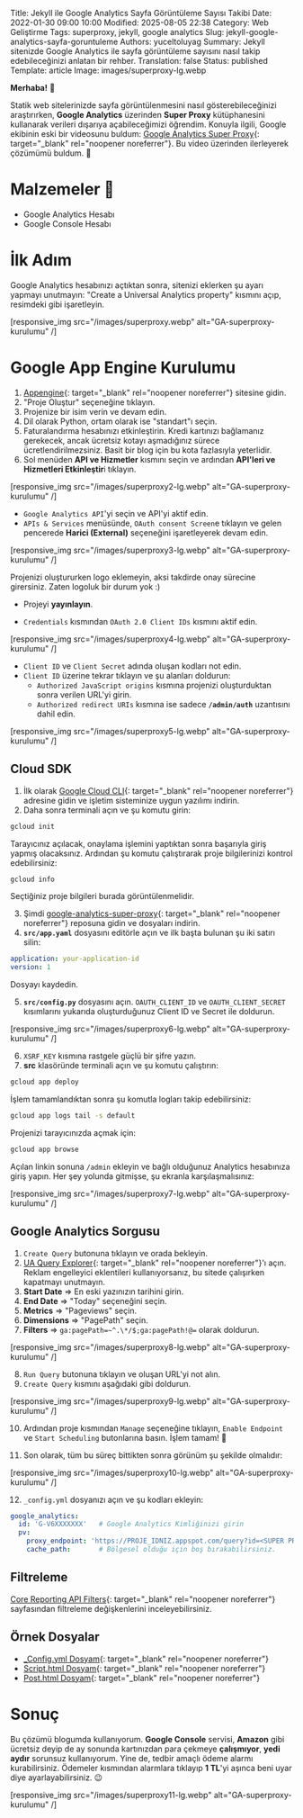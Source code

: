 Title: Jekyll ile Google Analytics Sayfa Görüntüleme Sayısı Takibi
Date: 2022-01-30 09:00 10:00
Modified: 2025-08-05 22:38
Category: Web Geliştirme
Tags: superproxy, jekyll, google analytics
Slug: jekyll-google-analytics-sayfa-goruntuleme
Authors: yuceltoluyag
Summary: Jekyll sitenizde Google Analytics ile sayfa görüntüleme sayısını nasıl takip edebileceğinizi anlatan bir rehber.
Translation: false
Status: published
Template: article
Image: images/superproxy-lg.webp

**Merhaba!** 🌟

Statik web sitelerinizde sayfa görüntülenmesini nasıl gösterebileceğinizi araştırırken, **Google Analytics** üzerinden **Super Proxy** kütüphanesini kullanarak verileri dışarıya açabileceğimizi öğrendim. Konuyla ilgili, Google ekibinin eski bir videosunu buldum: [Google Analytics Super Proxy](https://developers.google.com/analytics/solutions/google-analytics-super-proxy){: target="_blank" rel="noopener noreferrer"}. Bu video üzerinden ilerleyerek çözümümü buldum. 🥰

# Malzemeler 🥗

- Google Analytics Hesabı
- Google Console Hesabı

# İlk Adım

Google Analytics hesabınızı açtıktan sonra, sitenizi eklerken şu ayarı yapmayı unutmayın: "Create a Universal Analytics property" kısmını açıp, resimdeki gibi işaretleyin.


[responsive_img src="/images/superproxy.webp" alt="GA-superproxy-kurulumu" /]

# Google App Engine Kurulumu

1. [Appengine](https://console.cloud.google.com/appengine){: target="_blank" rel="noopener noreferrer"} sitesine gidin.
2. "Proje Oluştur" seçeneğine tıklayın.
3. Projenize bir isim verin ve devam edin.
4. Dil olarak Python, ortam olarak ise "standart"ı seçin.
5. Faturalandırma hesabınızı etkinleştirin. Kredi kartınızı bağlamanız gerekecek, ancak ücretsiz kotayı aşmadığınız sürece ücretlendirilmezsiniz. Basit bir blog için bu kota fazlasıyla yeterlidir.
6. Sol menüden **API ve Hizmetler** kısmını seçin ve ardından **API'leri ve Hizmetleri Etkinleştir**i tıklayın.


[responsive_img src="/images/superproxy2-lg.webp" alt="GA-superproxy-kurulumu" /]

- `Google Analytics API`'yi seçin ve API'yi aktif edin.
- `APIs & Services` menüsünde, `OAuth consent Screen`e tıklayın ve gelen pencerede **Harici (External)** seçeneğini işaretleyerek devam edin.


[responsive_img src="/images/superproxy3-lg.webp" alt="GA-superproxy-kurulumu" /]


<div class="info-box tip">
Projenizi oluştururken logo eklemeyin, aksi takdirde onay sürecine girersiniz. Zaten logoluk bir durum yok :)</div>

- Projeyi **yayınlayın**.

* `Credentials` kısmından `OAuth 2.0 Client IDs` kısmını aktif edin.


[responsive_img src="/images/superproxy4-lg.webp" alt="GA-superproxy-kurulumu" /]

- `Client ID` ve `Client Secret` adında oluşan kodları not edin.
- `Client ID` üzerine tekrar tıklayın ve şu alanları doldurun:
  - `Authorized JavaScript origins` kısmına projenizi oluşturduktan sonra verilen URL'yi girin.
  - `Authorized redirect URIs` kısmına ise sadece **`/admin/auth`** uzantısını dahil edin.


[responsive_img src="/images/superproxy5-lg.webp" alt="GA-superproxy-kurulumu" /]

## Cloud SDK

1. İlk olarak [Google Cloud CLI](https://cloud.google.com/sdk/docs/quickstart){: target="_blank" rel="noopener noreferrer"} adresine gidin ve işletim sisteminize uygun yazılımı indirin.
2. Daha sonra terminali açın ve şu komutu girin:

```bash
gcloud init
```

Tarayıcınız açılacak, onaylama işlemini yaptıktan sonra başarıyla giriş yapmış olacaksınız. Ardından şu komutu çalıştırarak proje bilgilerinizi kontrol edebilirsiniz:

```bash
gcloud info
```

Seçtiğiniz proje bilgileri burada görüntülenmelidir.

3. Şimdi [google-analytics-super-proxy](https://github.com/googleanalytics/google-analytics-super-proxy){: target="_blank" rel="noopener noreferrer"} reposuna gidin ve dosyaları indirin.
4. **`src/app.yaml`** dosyasını editörle açın ve ilk başta bulunan şu iki satırı silin:

```yaml
application: your-application-id
version: 1
```

Dosyayı kaydedin.

5. **`src/config.py`** dosyasını açın. `OAUTH_CLIENT_ID` ve `OAUTH_CLIENT_SECRET` kısımlarını yukarıda oluşturduğunuz Client ID ve Secret ile doldurun.


[responsive_img src="/images/superproxy6-lg.webp" alt="GA-superproxy-kurulumu" /]

6. `XSRF_KEY` kısmına rastgele güçlü bir şifre yazın.
7. **src** klasöründe terminali açın ve şu komutu çalıştırın:

```bash
gcloud app deploy
```

İşlem tamamlandıktan sonra şu komutla logları takip edebilirsiniz:

```bash
gcloud app logs tail -s default
```

Projenizi tarayıcınızda açmak için:

```bash
gcloud app browse
```

Açılan linkin sonuna `/admin` ekleyin ve bağlı olduğunuz Analytics hesabınıza giriş yapın. Her şey yolunda gitmişse, şu ekranla karşılaşmalısınız:


[responsive_img src="/images/superproxy7-lg.webp" alt="GA-superproxy-kurulumu" /]

## Google Analytics Sorgusu

1. `Create Query` butonuna tıklayın ve orada bekleyin.
2. [UA Query Explorer](https://ga-dev-tools.web.app/query-explorer/){: target="_blank" rel="noopener noreferrer"}'ı açın. Reklam engelleyici eklentileri kullanıyorsanız, bu sitede çalışırken kapatmayı unutmayın.
3. **Start Date** => En eski yazınızın tarihini girin.
4. **End Date** => "Today" seçeneğini seçin.
5. **Metrics** => "Pageviews" seçin.
6. **Dimensions** => "PagePath" seçin.
7. **Filters** => `ga:pagePath=~^.\*/$;ga:pagePath!@=` olarak doldurun.


[responsive_img src="/images/superproxy8-lg.webp" alt="GA-superproxy-kurulumu" /]

8. `Run Query` butonuna tıklayın ve oluşan URL'yi not alın.
9. `Create Query` kısmını aşağıdaki gibi doldurun.


[responsive_img src="/images/superproxy9-lg.webp" alt="GA-superproxy-kurulumu" /]

10. Ardından proje kısmından `Manage` seçeneğine tıklayın, `Enable Endpoint` ve `Start Scheduling` butonlarına basın. İşlem tamam! 🎉

11. Son olarak, tüm bu süreç bittikten sonra görünüm şu şekilde olmalıdır:

[responsive_img src="/images/superproxy10-lg.webp" alt="GA-superproxy-kurulumu" /]

12. `_config.yml` dosyanızı açın ve şu kodları ekleyin:

```yaml
google_analytics:
  id: 'G-V6XXXXXXX'   # Google Analytics Kimliğinizi girin
  pv:
    proxy_endpoint: 'https://PROJE_IDNIZ.appspot.com/query?id=<SUPER PROXY IDNIZ>'
    cache_path:       # Bölgesel olduğu için boş bırakabilirsiniz.
```

## Filtreleme

[Core Reporting API Filters](https://developers.google.com/analytics/devguides/reporting/core/v3/reference#filters){: target="_blank" rel="noopener noreferrer"} sayfasından filtreleme değişkenlerini inceleyebilirsiniz.

## Örnek Dosyalar

- [\_Config.yml Dosyam](https://github.com/yuceltoluyag/yuceltoluyag.github.io/blob/main/_config.yml#L37){: target="_blank" rel="noopener noreferrer"}
- [Script.html Dosyam](https://github.com/yuceltoluyag/yuceltoluyag.github.io/blob/main/_includes/script.html#L35){: target="_blank" rel="noopener noreferrer"}
- [Post.html Dosyam](https://github.com/yuceltoluyag/yuceltoluyag.github.io/blob/main/_layouts/post.html#L46){: target="_blank" rel="noopener noreferrer"}

# Sonuç

Bu çözümü blogumda kullanıyorum. **Google Console** servisi, **Amazon** gibi ücretsiz deyip de ay sonunda kartınızdan para çekmeye **çalışmıyor**, **yedi aydır** sorunsuz kullanıyorum. Yine de, tedbir amaçlı ödeme alarmı kurabilirsiniz. Ödemeler kısmından alarmlara tıklayıp **1 TL**'yi aşınca beni uyar diye ayarlayabilirsiniz. 😉

[responsive_img src="/images/superproxy11-lg.webp" alt="GA-superproxy-kurulumu" /]
